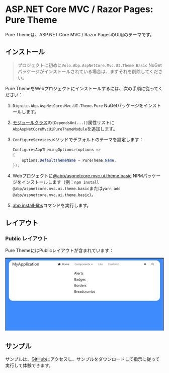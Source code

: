 # ASP.NET Core MVC / Razor Pages: Pure Theme

Pure Themeは、ASP.NET Core MVC / Razor PagesのUI用のテーマです。

## インストール

> プロジェクトに初めに`Volo.Abp.AspNetCore.Mvc.UI.Theme.Basic` NuGetパッケージがインストールされている場合は、まずそれを削除してください。

Pure ThemeをWebプロジェクトにインストールするには、次の手順に従ってください：

1. `Dignite.Abp.AspNetCore.Mvc.UI.Theme.Pure` NuGetパッケージをインストールします。

2. [モジュールクラス](https://docs.abp.io/en/abp/latest/Module-Development-Basics)の`[DependsOn(...)]`属性リストに`AbpAspNetCoreMvcUiPureThemeModule`を追加します。

3. `ConfigureServices`メソッドでデフォルトのテーマを設定します：

    ```csharp
    Configure<AbpThemingOptions>(options =>
    {
        options.DefaultThemeName = PureTheme.Name;
    });
    ```

4. Webプロジェクトに[@abp/aspnetcore.mvc.ui.theme.basic](https://www.npmjs.com/package/@abp/aspnetcore.mvc.ui.theme.basic) NPMパッケージをインストールします（例：`npm install @abp/aspnetcore.mvc.ui.theme.basic`または`yarn add @abp/aspnetcore.mvc.ui.theme.basic`）。

5. [abp install-libs](https://docs.abp.io/en/abp/latest/CLI#install-libs)コマンドを実行します。

## レイアウト

### Public レイアウト

Pure ThemeにはPublicレイアウトが含まれています：

![Blazor Pure Theme](images/aspnetcore-puretheme.jpg)

## サンプル

サンプルは、[GitHub](https://github.com/dignite-projects/dignite-abp/tree/main/samples/PureTheme.BlazorServerSample)にアクセスし、サンプルをダウンロードして指示に従って実行して体験できます。
